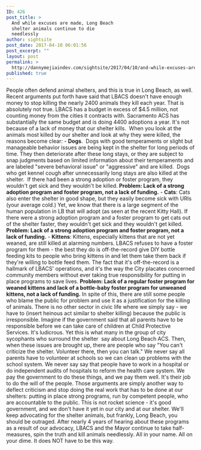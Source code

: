 ```yaml
---
ID: 426
post_title: >
  And while excuses are made, Long Beach
  shelter animals continue to die
  needlessly
author: sightsite
post_date: 2017-04-10 06:01:56
post_excerpt: ""
layout: post
permalink: >
  http://dannymejiaindev.com/sightsite/2017/04/10/and-while-excuses-are-made-long-beach-shelter-animals-continue-to-die-needlessly/
published: true
---
```

People often defend animal shelters, and this is true in Long Beach, as well. Recent arguments put forth have said that LBACS doesn't have enough money to stop killing the nearly 2400 animals they kill each year. That is absolutely not true. LBACS has a budget in excess of $4.5 million, not counting money from the cities it contracts with. Sacramento ACS has substantially the same budget and is doing 4400 adoptions a year. It's not because of a lack of money that our shelter kills.  When you look at the animals most killed by our shelter and look at why they were killed, the reasons become clear: - **Dogs**.  Dogs with good temperaments or slight but manageable behavior issues are being kept in the shelter for long periods of time. They then deteriorate after these long stays, or they are subject to snap judgments based on limited information about their temperaments and are labeled "severe behavioral issue" or "aggressive" and are killed.  Dogs who get kennel cough after unnecessarily long stays are also killed at the shelter.  If there had been a strong adoption or foster program, they wouldn't get sick and they wouldn't be killed. **Problem: Lack of a strong adoption program and foster program, not a lack of funding.** - **Cats**: Cats also enter the shelter in good shape, but they easily become sick with URIs (your average cold.) Yet, we know that there is a large segment of the human population in LB that will adopt (as seen at the recent Kitty Hall). If there were a strong adoption program and a foster program to get cats out of the shelter faster, they wouldn't get sick and they wouldn't get killed. **Problem: Lack of a strong adoption program and foster program, not a lack of funding.** - **Kittens**: Kittens, especially kittens that are not yet weaned, are still killed at alarming numbers. LBACS refuses to have a foster program for them - the best they do is off-the-record give DIY bottle feeding kits to people who bring kittens in and let them take them back if they're willing to bottle feed them. The fact that it's off-the-record is a hallmark of LBACS' operations, and it's the way the City placates concerned community members without ever taking true responsibility for putting in place programs to save lives. **Problem: Lack of a regular foster program for weaned kittens and lack of a bottle-baby foster program for unweaned kittens, not a lack of funding.** In spite of this, there are still some people who blame the public for problem and use it as a justification for the killing of animals. There is no other sector in civic life where we simply say - we have to (insert heinous act similar to shelter killing) because the public is irresponsible. Imagine if the government said that all parents have to be responsible before we can take care of children at Child Protective Services. It's ludicrous. Yet this is what many in the group of city sycophants who surround the shelter  say about Long Beach ACS. Then, when these issues are brought up, there are people who say "You can't criticize the shelter. Volunteer there, then you can talk." We never say all parents have to volunteer at schools so we can clean up problems with the school system. We never say say that people have to work in a hospital or do independent audits of hospitals to reform the health care system. We pay the government to do these things, and we pay them well. It's their job to do the will of the people. Those arguments are simply another way to deflect criticism and stop doing the real work that has to be done at our shelters: putting in place strong programs, run by competent people, who are accountable to the public. This is not rocket science - it's good government, and we don't have it yet in our city and at our shelter. We'll keep advocating for the shelter animals, but frankly, Long Beach, you should be outraged. After nearly 4 years of hearing about these programs as a result of our advocacy, LBACS and the Mayor continue to take half-measures, spin the truth and kill animals needlessly. All in your name. All on your dime. It does NOT have to be this way.